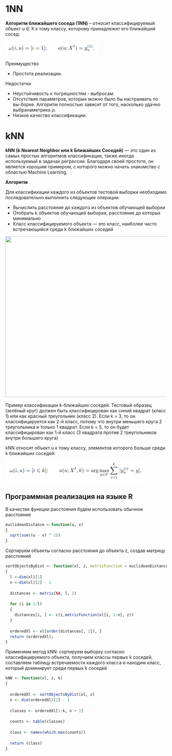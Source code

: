 # 1NN

<b>Алгоритм ближайшего соседа (1NN)</b> – относит классифицируемый объект u ∈ X к тому классу, которому принадлежит его ближайший сосед:

![1NN](1nn.png)

Преимущество
- Простота реализации.

Недостатки
- Неустойчивость к погрешностям - выбросам.
- Отсутствие параметров, которые можно было бы настраивать по вы-борке. Алгоритм полностью зависит от того, насколько удачно выбранаметрика ρ.
- Низкое качество классификации.

# kNN

<b>kNN (k Nearest Neighbor или k Ближайших Соседей)</b> — это один из самых простых алгоритмов классификации, также иногда используемый в задачах регрессии. Благодаря своей простоте, он является хорошим примером, с которого можно начать знакомство с областью Machine Learning.

<b>Алгоритм</b>

Для классификации каждого из объектов тестовой выборки необходимо последовательно выполнить следующие операции:

<ul>
  <li>Вычислить расстояние до каждого из объектов обучающей выборки</li>
  <li>Отобрать k объектов обучающей выборки, расстояние до которых минимально</li>
  <li>Класс классифицируемого объекта — это класс, наиболее часто встречающийся среди k ближайших соседей</li>
</ul>

 <img src="https://cdn.analyticsvidhya.com/wp-content/uploads/2018/03/knn3.png" width="550" height="500"> 
 
<p>Пример классификации k-ближайших соседей. Тестовый образец (зелёный круг) должен быть классифицирован как синий квадрат (класс 1) или как красный треугольник (класс 2). Если k = 3, то он классифицируется как 2-й класс, потому что внутри меньшего круга 2 треугольника и только 1 квадрат. Если k = 5, то он будет классифицирован как 1-й класс (3 квадрата против 2 треугольников внутри большего круга)</p>

kNN относит объект u к тому классу, элементов которого больше среди k ближайших соседей:

![kNN](kNN.png)

<h2> Программная реализация на языке R </h2>

В качестве функции расстояния будем использовать обычное расстояние

```R
euclideanDistance <-function(u, v) 
{
  sqrt(sum((u - v) ^ 2))
}
```

Сортируем объекты согласно расстояния до объекта z, создав матрицу расстояний

```R
sortObjectsByDist <- function(xl, z, metricFunction = euclideanDistance)
{
  l <-dim(xl)[1]
  n <-dim(xl)[2] - 1
  
  distances <- matrix(NA, l, 2)
  
  for (i in 1:l) 
  {
    distances[i, ] <- c(i,metricFunction(xl[i, 1:n], z))
  }
  
  orderedXl <- xl[order(distances[, 2]), ]
  return (orderedXl);
}
```

Применяем метод kNN: сортируем выборку согласно классифицируемого объекта, получаем классы первых k соседей, составляем таблицу встречаемости каждого класса и находим класс, который доминирует среди первых k соседей

```R
kNN <- function(xl, z, k)
{
  
  orderedXl <- sortObjectsByDist(xl, z)
  n <- dim(orderedXl)[2] - 1
  
  classes <- orderedXl[1:k, n + 1]
  
  counts <- table(classes)
  
  class <- names(which.max(counts))
  
  return (class)
}
```
